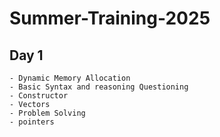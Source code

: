 # Summer-Training-2025

## Day 1
    - Dynamic Memory Allocation
    - Basic Syntax and reasoning Questioning
    - Constructor
    - Vectors
    - Problem Solving
    - pointers